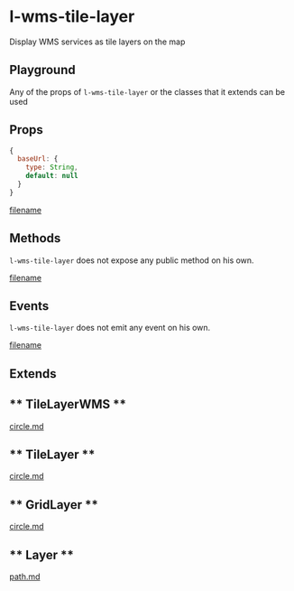 # l-wms-tile-layer

Display WMS services as tile layers on the map

## Playground
Any of the props of `l-wms-tile-layer` or the classes that it extends can be used

<vuep template="#tile-layer-example"></vuep>

<script v-pre type="text/x-template" id="tile-layer-example">

<template>
  <l-map style="height: 100%; width: 100%" :zoom="zoom" :center="center">
   <l-control-layers > </l-control-layers>
    <l-wms-tile-layer
        v-for="layer in layers"
        :key="layer.name"
        :base-url="baseUrl"
        :layers="layer.layers"
        :visible="layer.visible"
        :name="layer.name"
        layer-type="base">
    </l-wms-tile-layer>
  </l-map>
</template>

<script>

Vue.component('l-map', Vue2Leaflet.LMap)
Vue.component('l-control-layers', Vue2Leaflet.LControlLayers)
Vue.component('l-wms-tile-layer', Vue2Leaflet.LWMSTileLayer)

export default {
  data () {
    return {
      url: 'http://{s}.tile.osm.org/{z}/{x}/{y}.png',
      zoom: 4,
      center: [47.313220, -1.319482],
      baseUrl: 'https://demo.boundlessgeo.com/geoserver/ows?',
      layers: [
        {
          name: 'Boundaries',
          visible: false,
          layers: 'ne:ne_10m_admin_0_boundary_lines_land'
        },
        {
          name: 'Countries',
          visible: true,
          layers: 'ne:ne_10m_admin_0_countries'
        },
        {
          name: 'Boundaries and Countries',
          visible: true,
          layers: 'ne:ne_10m_admin_0_boundary_lines_land,ne:ne_10m_admin_0_countries'
        }
      ]
    };
  }
}
</script>
</script>

## Props

```js
{
  baseUrl: {
    type: String,
    default: null
  }
}
```

[filename](../props-notice.md ':include')

## Methods

`l-wms-tile-layer` does not expose any public method on his own.

[filename](../methods-notice.md ':include')

## Events

`l-wms-tile-layer` does not emit any event on his own.

[filename](../events-notice.md ':include')

## Extends

<!-- tabs:start -->

## ** TileLayerWMS **

[circle.md](../../mixins/tile-layer-wms.md ':include')

## ** TileLayer **

[circle.md](../../mixins/tile-layer.md ':include')

## ** GridLayer **

[circle.md](../../mixins/grid-layer.md ':include')

## ** Layer **

[path.md](../../mixins/layer.md ':include')

<!-- tabs:end -->

